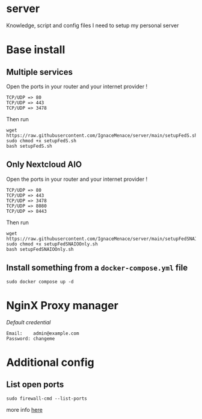 # server
Knowledge, script and config files I need to setup my personal server
# Base install
## Multiple services

Open the ports in your router and your internet provider !
```
TCP/UDP => 80
TCP/UDP => 443
TCP/UDP => 3478
```

Then run
```
wget https://raw.githubusercontent.com/IgnaceMenace/server/main/setupFedS.sh 
sudo chmod +x setupFedS.sh
bash setupFedS.sh
```
## Only Nextcloud AIO

Open the ports in your router and your internet provider !
```
TCP/UDP => 80
TCP/UDP => 443
TCP/UDP => 3478
TCP/UDP => 8080
TCP/UDP => 8443
```
Then run
```
wget https://raw.githubusercontent.com/IgnaceMenace/server/main/setupFedSNAIOOnly.sh 
sudo chmod +x setupFedSNAIOOnly.sh
bash setupFedSNAIOOnly.sh
```
## Install something from a `docker-compose.yml` file
```
sudo docker compose up -d
```
# NginX Proxy manager
*Default credential*
```
Email:    admin@example.com
Password: changeme
```
# Additional config

## List open ports
```
sudo firewall-cmd --list-ports
```
more info [here](https://docs.fedoraproject.org/en-US/quick-docs/firewalld/)

